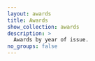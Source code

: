 ```yaml
---
layout: awards
title: Awards
show_collection: awards
description: >
  Awards by year of issue.
no_groups: false
---
```

